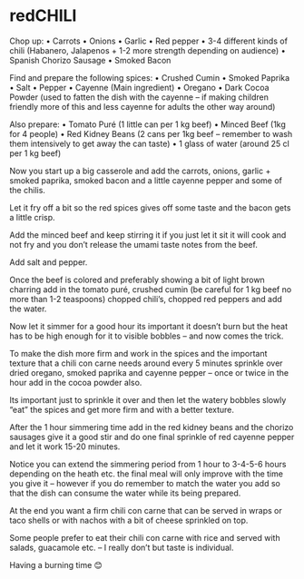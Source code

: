 # redCHILI

Chop up:
• Carrots
• Onions
• Garlic
• Red pepper
• 3-4 different kinds of chili (Habanero, Jalapenos + 1-2 more strength depending on audience)
• Spanish Chorizo Sausage
• Smoked Bacon

Find and prepare the following spices:
• Crushed Cumin
• Smoked Paprika
• Salt
• Pepper
• Cayenne (Main ingredient)
• Oregano
• Dark Cocoa Powder (used to fatten the dish with the cayenne – if making children friendly more of this and less cayenne for adults the other way around)

Also prepare:
• Tomato Puré (1 little can per 1 kg beef)
• Minced Beef (1kg for 4 people)
• Red Kidney Beans (2 cans per 1kg beef – remember to wash them intensively to get away the can taste)
• 1 glass of water (around 25 cl per 1 kg beef)

Now you start up a big casserole and add the carrots, onions, garlic + smoked paprika, smoked bacon and a little cayenne pepper and some of the chilis.

Let it fry off a bit so the red spices gives off some taste and the bacon gets a little crisp.

Add the minced beef and keep stirring it if you just let it sit it will cook and not fry and you don’t release the umami taste notes from the beef.

Add salt and pepper.

Once the beef is colored and preferably showing a bit of light brown charring add in the tomato puré, crushed cumin (be careful for 1 kg beef no more than 1-2 teaspoons) chopped chili’s, chopped red peppers and add the water.

Now let it simmer for a good hour its important it doesn’t burn but the heat has to be high enough for it to visible bobbles – and now comes the trick.

To make the dish more firm and work in the spices and the important texture that a chili con carne needs around every 5 minutes sprinkle over dried oregano, smoked paprika and cayenne pepper – once or twice in the hour add in the cocoa powder also. 

Its important just to sprinkle it over and then let the watery bobbles slowly “eat” the spices and get more firm and with a better texture.

After the 1 hour simmering time add in the red kidney beans and the chorizo sausages give it a good stir and do one final sprinkle of red cayenne pepper and let it work 15-20 minutes.

Notice you can extend the simmering period from 1 hour to 3-4-5-6 hours depending on the heath etc. the final meal will only improve with the time you give it – however if you do remember to match the water you add so that the dish can consume the water while its being prepared.

At the end you want a firm chili con carne that can be served in wraps or taco shells or with nachos with a bit of cheese sprinkled on top.

Some people prefer to eat their chili con carne with rice and served with salads, guacamole etc. – I really don’t but taste is individual. 

Having a burning time 😊
